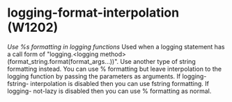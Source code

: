# logging-format-interpolation (W1202)
*Use %s formatting in logging functions* Used when a logging statement
has a call form of \"logging.\<logging
method\>(format_string.format(format_args\...))\". Use another type of
string formatting instead. You can use % formatting but leave
interpolation to the logging function by passing the parameters as
arguments. If logging-fstring- interpolation is disabled then you can
use fstring formatting. If logging- not-lazy is disabled then you can
use % formatting as normal.
